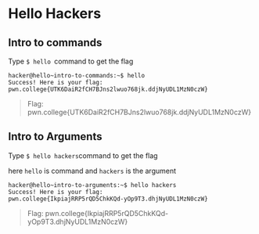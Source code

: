 # Hello Hackers
## Intro to commands

Type `$ hello `command to get the flag

```
hacker@hello~intro-to-commands:~$ hello
Success! Here is your flag:
pwn.college{UTK6DaiR2fCH7BJns2lwuo768jk.ddjNyUDL1MzN0czW}
```
>Flag: pwn.college{UTK6DaiR2fCH7BJns2lwuo768jk.ddjNyUDL1MzN0czW}
## Intro to Arguments
Type `$ hello hackers`command to get the flag

here `hello` is command and `hackers` is the argument
```
hacker@hello~intro-to-arguments:~$ hello hackers
Success! Here is your flag:
pwn.college{IkpiajRRP5rQD5ChkKQd-yOp9T3.dhjNyUDL1MzN0czW}
```
>Flag: pwn.college{IkpiajRRP5rQD5ChkKQd-yOp9T3.dhjNyUDL1MzN0czW}
